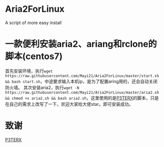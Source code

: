 # Aria2ForLinux
 A script of more easy install
# 一款便利安装aria2、ariang和rclone的脚本(centos7)
首先安装环境，执行`wget https://raw.githubusercontent.com/Mayi21/Aria2ForLinux/master/start.sh && bash start.sh`，中途要求输入本机ip，是为了配置aring用的，还会自动关闭防火墙。
其次安装aria2，执行`wget -N https://raw.githubusercontent.com/Mayi21/Aria2ForLinux/master/aria2.sh && chmod +x aria2.sh && bash aria2.sh`，这里使用的是[P3TERX](https://github.com/P3TERX)的脚本，只是在自己的需求上改写了一下，欢迎大家给大佬star。即可安装成功。


# 致谢
[P3TERX](https://github.com/P3TERX)